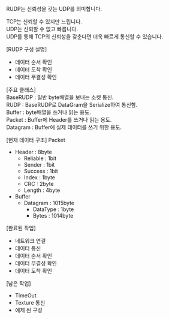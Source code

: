 RUDP는 신뢰성을 갖는 UDP를 의미합니다.

TCP는 신뢰할 수 있지만 느립니다.  
UDP는 신뢰할 수 없고 빠릅니다.  
UDP를 통해 TCP의 신뢰성을 갖춘다면 더욱 빠르게 통신할 수 있습니다.

[RUDP 구성 설명]
 - 데이터 순서 확인
 - 데이터 도착 확인
 - 데이터 무결성 확인

[주요 클래스]  
BaseRUDP : 일반 byte배열을 보내는 소켓 통신.  
RUDP : BaseRUDP로 DataGram을 Serialize하여 통신함.  
Buffer : byte배열을 쓰거나 읽는 용도.  
Packet : Buffer에 Header를 쓰거나 읽는 용도.  
Datagram : Buffer에 실제 데이터를 쓰기 위한 용도.  

[현재 데이터 구조]
Packet
 - Header : 8byte
    - Reliable : 1bit
    - Sender : 1bit
    - Success : 1bit
    - Index : 1byte
    - CRC : 2byte
    - Length : 4byte
 - Buffer
    - Datagram : 1015byte
        - DataType : 1byte
        - Bytes : 1014byte


[완료된 작업]
 - 네트워크 연결
 - 데이터 통신
 - 데이터 순서 확인
 - 데이터 무결성 확인
 - 데이터 도착 확인

[남은 작업]
 - TimeOut
 - Texture 통신
 - 예제 씬 구성
